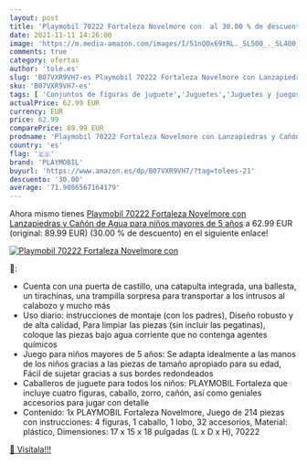 ```yaml
---
layout: post
title: 'Playmobil 70222 Fortaleza Novelmore con  al 30.00 % de descuento'
date: 2021-11-11 14:26:00
image: 'https://m.media-amazon.com/images/I/51nQOx69tRL._SL500_._SL400_.jpg'
comments: true
category: ofertas
author: 'tole.es'
slug: 'B07VXR9VH7-es Playmobil 70222 Fortaleza Novelmore con Lanzapiedras y...'
sku: 'B07VXR9VH7-es'
tags: [ 'Conjuntos de figuras de juguete','Juguetes','Juguetes y juegos','Muñecos y figuras','playmobil', ]
actualPrice: 62.99 EUR
currency: EUR
price: 62.99
comparePrice: 89.99 EUR
prodname: 'Playmobil 70222 Fortaleza Novelmore con Lanzapiedras y Cañón de Agua  para niños mayores de 5 años'
country: 'es'
flag: '🇪🇸'
brand: 'PLAYMOBIL'
buyurl: 'https://www.amazon.es/dp/B07VXR9VH7/?tag=tolees-21'
descuento: '30.00'
average: '71.9086567164179'
---
```


Ahora mismo tienes [Playmobil 70222 Fortaleza Novelmore con Lanzapiedras y Cañón de Agua  para niños mayores de 5 años](https://www.amazon.es/dp/B07VXR9VH7/?tag=tolees-21) a 62.99 EUR (original: 89.99 EUR) (30.00 %  de descuento) en el siguiente enlace!

[![Playmobil 70222 Fortaleza Novelmore con ](https://m.media-amazon.com/images/I/51nQOx69tRL._SL500_._SL400_.jpg)](https://www.amazon.es/dp/B07VXR9VH7/?tag=tolees-21)

🔎:

- Cuenta con una puerta de castillo, una catapulta integrada, una ballesta, un tirachinas, una trampilla sorpresa para transportar a los intrusos al calabozo y mucho más
- Uso diario: instrucciones de montaje (con los padres), Diseño robusto y de alta calidad, Para limpiar las piezas (sin incluir las pegatinas), coloque las piezas bajo agua corriente que no contenga agentes químicos
- Juego para niños mayores de 5 años: Se adapta idealmente a las manos de los niños gracias a las piezas de tamaño apropiado para su edad, Fácil de sujetar gracias a sus bordes redondeados
- Caballeros de juguete para todos los niños: PLAYMOBIL Fortaleza que incluye cuatro figuras, caballo, zorro, cañón, así como geniales accesorios para jugar con detalle
- Contenido: 1x PLAYMOBIL Fortaleza Novelmore, Juego de 214 piezas con instrucciones: 4 figuras, 1 caballo, 1 lobo, 32 accesorios, Material: plástico, Dimensiones: 17 x 15 x 18 pulgadas (L x D x H), 70222

[🛒 Visítala!!!](https://www.amazon.es/dp/B07VXR9VH7/?tag=tolees-21)
